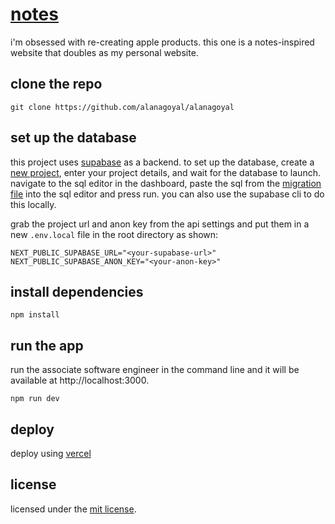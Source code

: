 # [notes](https://alanagoyal.com/notes)

i'm obsessed with re-creating apple products. this one is a notes-inspired website that doubles as my personal website.

## clone the repo

`git clone https://github.com/alanagoyal/alanagoyal`

## set up the database

this project uses [supabase](https://supabase.com) as a backend. to set up the database, create a [new project](https://database.new), enter your project details, and wait for the database to launch. navigate to the sql editor in the dashboard, paste the sql from the [migration file](https://github.com/alanagoyal/alanagoyal/blob/main/supabase/migrations) into the sql editor and press run. you can also use the supabase cli to do this locally.

grab the project url and anon key from the api settings and put them in a new `.env.local` file in the root directory as shown:

```
NEXT_PUBLIC_SUPABASE_URL="<your-supabase-url>"
NEXT_PUBLIC_SUPABASE_ANON_KEY="<your-anon-key>"
```

## install dependencies

`npm install`

## run the app

run the associate software engineer in the command line and it will be available at http://localhost:3000.

`npm run dev`

## deploy

deploy using [vercel](https://vercel.com)

## license

licensed under the [mit license](https://github.com/alanagoyal/alanagoyal/blob/main/LICENSE.md).
